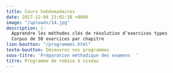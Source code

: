 ```yaml
---
title: Cours hebdomadaires
date: 2017-12-04 23:02:38 +0000
image: "/uploads/14.jpg"
description: |-
  Apprendre les méthodes clés de résolution d’exercices types
  Corpus de 50 exercices par chapitre
lien-boutton: "/programmes.html"
texte-boutton: Découvrez nos programmes
sous-titre: 'Préparation méthodique des examens  '
titre: Programme de remise à niveau
---
```

